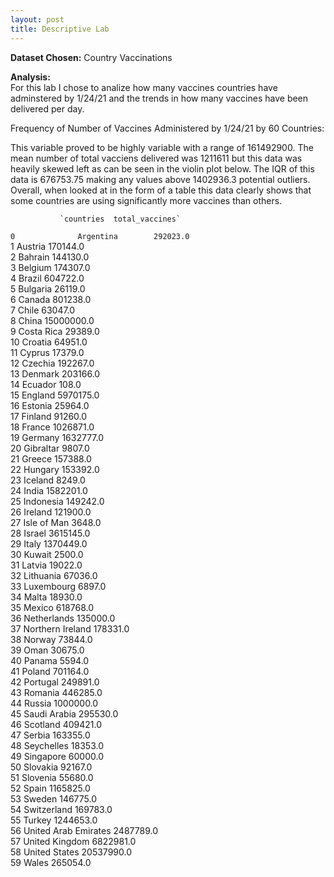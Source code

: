 ```yaml
---
layout: post
title: Descriptive Lab
---
```

**Dataset Chosen:** Country Vaccinations  

**Analysis:**  
For this lab I chose to analize how many vaccines countries have adminstered by 1/24/21 and the trends in how many vaccines have been delivered per day.  

Frequency of Number of Vaccines Administered by 1/24/21 by 60 Countries:

This variable proved to be highly variable with a range of 161492900. The mean number of total vacciens delivered was 1211611 but this data was heavily skewed left as can be seen in the violin plot below.
The IQR of this data is 676753.75 making any values above 1402936.3 potential outliers. Overall, when looked at in the form of a table this data clearly shows that some countries are using significantly
more vaccines than others.  

               `countries  total_vaccines`  
`0              Argentina        292023.0`  
1                Austria        170144.0  
2                Bahrain        144130.0  
3                Belgium        174307.0  
4                 Brazil        604722.0  
5               Bulgaria         26119.0  
6                 Canada        801238.0  
7                  Chile         63047.0  
8                  China      15000000.0  
9             Costa Rica         29389.0  
10               Croatia         64951.0  
11                Cyprus         17379.0  
12               Czechia        192267.0  
13               Denmark        203166.0  
14               Ecuador           108.0  
15               England       5970175.0  
16               Estonia         25964.0  
17               Finland         91260.0  
18                France       1026871.0  
19               Germany       1632777.0  
20             Gibraltar          9807.0  
21                Greece        157388.0  
22               Hungary        153392.0  
23               Iceland          8249.0  
24                 India       1582201.0  
25             Indonesia        149242.0  
26               Ireland        121900.0  
27           Isle of Man          3648.0  
28                Israel       3615145.0  
29                 Italy       1370449.0  
30                Kuwait          2500.0  
31                Latvia         19022.0  
32             Lithuania         67036.0  
33            Luxembourg          6897.0  
34                 Malta         18930.0  
35                Mexico        618768.0  
36           Netherlands        135000.0  
37      Northern Ireland        178331.0  
38                Norway         73844.0  
39                  Oman         30675.0  
40                Panama          5594.0  
41                Poland        701164.0  
42              Portugal        249891.0  
43               Romania        446285.0  
44                Russia       1000000.0  
45          Saudi Arabia        295530.0  
46              Scotland        409421.0  
47                Serbia        163355.0  
48            Seychelles         18353.0  
49             Singapore         60000.0  
50              Slovakia         92167.0  
51              Slovenia         55680.0  
52                 Spain       1165825.0  
53                Sweden        146775.0  
54           Switzerland        169783.0  
55                Turkey       1244653.0  
56  United Arab Emirates       2487789.0  
57        United Kingdom       6822981.0  
58         United States      20537990.0  
59                 Wales        265054.0  
